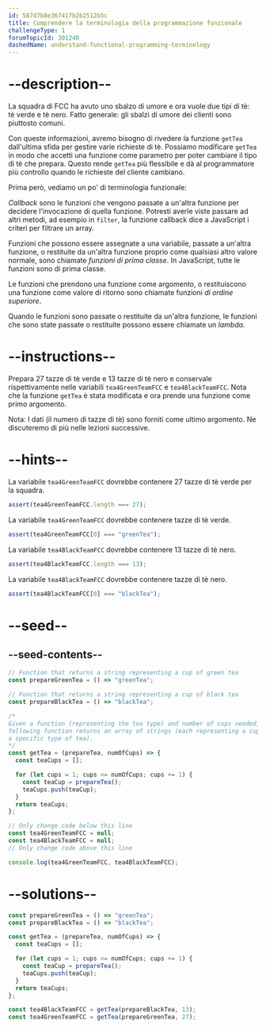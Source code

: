 ```yaml
---
id: 587d7b8e367417b2b2512b5c
title: Comprendere la terminologia della programmazione funzionale
challengeType: 1
forumTopicId: 301240
dashedName: understand-functional-programming-terminology
---
```


# --description--

La squadra di FCC ha avuto uno sbalzo di umore e ora vuole due tipi di tè: tè verde e tè nero. Fatto generale: gli sbalzi di umore dei clienti sono piuttosto comuni.

Con queste informazioni, avremo bisogno di rivedere la funzione `getTea` dall'ultima sfida per gestire varie richieste di tè. Possiamo modificare `getTea` in modo che accetti una funzione come parametro per poter cambiare il tipo di tè che prepara. Questo rende `getTea` più flessibile e dà al programmatore più controllo quando le richieste del cliente cambiano.

Prima però, vediamo un po' di terminologia funzionale:

<dfn>Callback</dfn> sono le funzioni che vengono passate a un'altra funzione per decidere l'invocazione di quella funzione. Potresti averle viste passare ad altri metodi, ad esempio in `filter`, la funzione callback dice a JavaScript i criteri per filtrare un array.

Funzioni che possono essere assegnate a una variabile, passate a un'altra funzione, o restituite da un'altra funzione proprio come qualsiasi altro valore normale, sono chiamate <dfn>funzioni di prima classe</dfn>. In JavaScript, tutte le funzioni sono di prima classe.

Le funzioni che prendono una funzione come argomento, o restituiscono una funzione come valore di ritorno sono chiamate funzioni <dfn>di ordine superiore</dfn>.

Quando le funzioni sono passate o restituite da un'altra funzione, le funzioni che sono state passate o restituite possono essere chiamate un <dfn>lambda</dfn>.

# --instructions--

Prepara 27 tazze di tè verde e 13 tazze di tè nero e conservale rispettivamente nelle variabili `tea4GreenTeamFCC` e `tea4BlackTeamFCC`. Nota che la funzione `getTea` è stata modificata e ora prende una funzione come primo argomento.

Nota: I dati (il numero di tazze di tè) sono forniti come ultimo argomento. Ne discuteremo di più nelle lezioni successive.

# --hints--

La variabile `tea4GreenTeamFCC` dovrebbe contenere 27 tazze di tè verde per la squadra.

```js
assert(tea4GreenTeamFCC.length === 27);
```

La variabile `tea4GreenTeamFCC` dovrebbe contenere tazze di tè verde.

```js
assert(tea4GreenTeamFCC[0] === "greenTea");
```

La variabile `tea4BlackTeamFCC` dovrebbe contenere 13 tazze di tè nero.

```js
assert(tea4BlackTeamFCC.length === 13);
```

La variabile `tea4BlackTeamFCC` dovrebbe contenere tazze di tè nero.

```js
assert(tea4BlackTeamFCC[0] === "blackTea");
```

# --seed--

## --seed-contents--

```js
// Function that returns a string representing a cup of green tea
const prepareGreenTea = () => "greenTea";

// Function that returns a string representing a cup of black tea
const prepareBlackTea = () => "blackTea";

/*
Given a function (representing the tea type) and number of cups needed, the
following function returns an array of strings (each representing a cup of
a specific type of tea).
*/
const getTea = (prepareTea, numOfCups) => {
  const teaCups = [];

  for (let cups = 1; cups <= numOfCups; cups += 1) {
    const teaCup = prepareTea();
    teaCups.push(teaCup);
  }
  return teaCups;
};

// Only change code below this line
const tea4GreenTeamFCC = null;
const tea4BlackTeamFCC = null;
// Only change code above this line

console.log(tea4GreenTeamFCC, tea4BlackTeamFCC);
```

# --solutions--

```js
const prepareGreenTea = () => "greenTea";
const prepareBlackTea = () => "blackTea";

const getTea = (prepareTea, numOfCups) => {
  const teaCups = [];

  for (let cups = 1; cups <= numOfCups; cups += 1) {
    const teaCup = prepareTea();
    teaCups.push(teaCup);
  }
  return teaCups;
};

const tea4BlackTeamFCC = getTea(prepareBlackTea, 13);
const tea4GreenTeamFCC = getTea(prepareGreenTea, 27);
```
